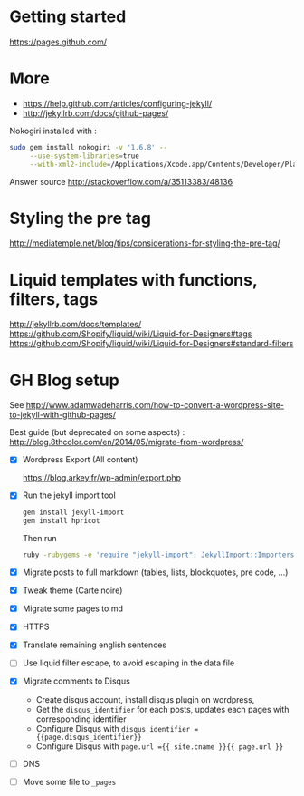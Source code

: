 # Getting started
https://pages.github.com/

# More
* https://help.github.com/articles/configuring-jekyll/
* http://jekyllrb.com/docs/github-pages/


Nokogiri installed with :


```sh
sudo gem install nokogiri -v '1.6.8' --                                \
     --use-system-libraries=true                                       \
     --with-xml2-include=/Applications/Xcode.app/Contents/Developer/Platforms/MacOSX.platform/Developer/SDKs/MacOSX10.11.sdk/usr/include/libxml2
```

Answer source http://stackoverflow.com/a/35113383/48136


# Styling the pre tag
http://mediatemple.net/blog/tips/considerations-for-styling-the-pre-tag/

# Liquid templates with functions, filters, tags
http://jekyllrb.com/docs/templates/
https://github.com/Shopify/liquid/wiki/Liquid-for-Designers#tags
https://github.com/Shopify/liquid/wiki/Liquid-for-Designers#standard-filters


# GH Blog setup

See http://www.adamwadeharris.com/how-to-convert-a-wordpress-site-to-jekyll-with-github-pages/

Best guide (but deprecated on some aspects) : http://blog.8thcolor.com/en/2014/05/migrate-from-wordpress/

- [x] Wordpress Export (All content)
    
    https://blog.arkey.fr/wp-admin/export.php

- [x] Run the jekyll import tool
    
    ```bash
    gem install jekyll-import
    gem install hpricot
    ```
    
    Then run 
    
    ```bash
    ruby -rubygems -e 'require "jekyll-import"; JekyllImport::Importers::WordpressDotCom.run({ "source" => "wordpress.xml" })'
    ```

- [x] Migrate posts to full markdown (tables, lists, blockquotes, pre code, ...)
- [x] Tweak theme (Carte noire)
- [x] Migrate some pages to md
- [x] HTTPS
- [x] Translate remaining english sentences
- [ ] Use liquid filter escape, to avoid escaping in the data file
- [x] Migrate comments to Disqus
    * Create disqus account, install disqus plugin on wordpress,
    * Get the `disqus_identifier` for each posts, updates each pages with corresponding identifier
    * Configure Disqus with `disqus_identifier = {{page.disqus_identifier}}`
    * Configure Disqus with `page.url ={{ site.cname }}{{ page.url }}`
- [ ] DNS
- [ ] Move some file to `_pages`
